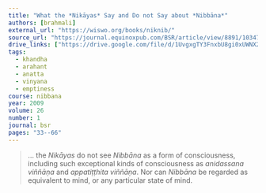 ```yaml
---
title: "What the *Nikāyas* Say and Do not Say about *Nibbāna*"
authors: [brahmali]
external_url: "https://wiswo.org/books/niknib/"
source_url: "https://journal.equinoxpub.com/BSR/article/view/8891/10347"
drive_links: ["https://drive.google.com/file/d/1UvgxgTY3FnxbU8gi0xUWNX2mN4XR_X6T/view?usp=drivesdk"]
tags:
  - khandha
  - arahant
  - anatta
  - vinyana
  - emptiness
course: nibbana
year: 2009
volume: 26
number: 1
journal: bsr
pages: "33--66"
---
```


> … the *Nikāyas* do not see *Nibbāna* as a form of consciousness, including such exceptional kinds of consciousness as *anidassana viññāṇa* and *appatiṭṭhita viññāṇa*. Nor can *Nibbāna* be regarded as equivalent to mind, or any particular state of mind.

